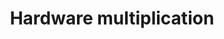 ---
layout: tactic

title:  "Hardware multiplication"
tags: 
t-sort: "Dark Tactic"
t-type: "Unsustainable Pattern"
categories: edge-computing
t-description: "The distributed nature of edge computing leads to a lot of hardware being produced. This has an impact on resource utilization that has to be investigated both for producing them but also for running them, i.e. to perform lifecycle assessments. As part of this effort, Pirson & Bol provide a carbon footprint assessment of IoT edge devices (focusing on the production and transport phases) that shows the consequent impact these devices have."
t-participant: "hardware-producer, edge-provider"
t-artifact: "Infrastructure"
t-context: "Deployment and normal operation"
t-feature: "Distributed nature of edge"
t-intent: "Spreading hardware devices that need to be produced"
t-intentmeasure: "Amount of hardware needed, Life cycle assessment of the hardware considered"
t-countermeasure: "Use already existing devices as edge devices (for example embedded systems) instead of building dedicated edge devices."
t-source: "*The Dark Side of Cloud and Edge Computing* by Klervie Toczé, Maël Madon, Muriel Garcia and Patricia Lago"
t-source-doi: "https://doi.org/10.21428/bf6fb269.9422c084"
t-diagram: "models-hardware_multiplication.png"
---